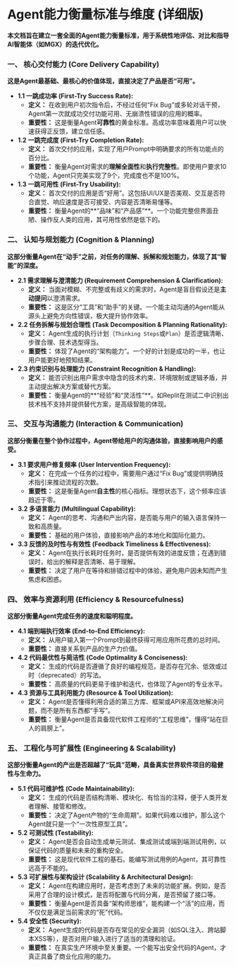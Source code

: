 # Agent能力衡量标准与维度 (详细版)

**本文档旨在建立一套全面的Agent能力衡量标准，用于系统性地评估、对比和指导AI智能体（如MGX）的迭代优化。**

### 一、 核心交付能力 (Core Delivery Capability)

**这是Agent最基础、最核心的价值体现，直接决定了产品是否“可用”。**

- **1.1 一跳成功率 (First-Try Success Rate):**
  - **定义：** 在收到用户初次指令后，不经过任何“Fix Bug”或多轮对话干预，Agent第一次就成功交付功能可用、无崩溃性错误的应用的概率。
  - **重要性：** 这是衡量Agent**可靠性**的黄金标准。高成功率意味着用户可以快速获得正反馈，建立信任感。
- **1.2 一跳完成度 (First-Try Completion Rate):**
  - **定义：** 首次交付的应用，实现了用户Prompt中明确要求的所有功能点的百分比。
  - **重要性：** 衡量Agent对需求的**理解全面性**和**执行完整性**。即使用户要求10个功能，Agent只完美实现了9个，完成度也不是100%。
- **1.3 一跳可用性 (First-Try Usability):**
  - **定义：** 首次交付的应用是否“好用”。这包括UI/UX是否美观、交互是否符合直觉、响应速度是否可接受、内容是否清晰易懂等。
  - **重要性：** 衡量Agent的**“品味”和“产品感”**。一个功能完整但界面丑陋、操作反人类的应用，其可用性依然是低下的。

### 二、 认知与规划能力 (Cognition & Planning)

**这部分衡量Agent在“动手”之前，对任务的理解、拆解和规划能力，体现了其“智能”的深度。**

- **2.1 需求理解与澄清能力 (Requirement Comprehension & Clarification):**
  - **定义：** 当面对模糊、不完整或有歧义的需求时，Agent是盲目假设还是**主动提问**以澄清需求。
  - **重要性：** 这是区分“工具”和“助手”的关键。一个能主动沟通的Agent能从源头上避免方向性错误，极大提升协作效率。
- **2.2 任务拆解与规划合理性 (Task Decomposition & Planning Rationality):**
  - **定义：** Agent生成的执行计划（`Thinking Steps`或`Plan`）是否逻辑清晰、步骤合理、技术选型得当。
  - **重要性：** 体现了Agent的“架构能力”。一个好的计划是成功的一半，也让用户能更好地预知结果。
- **2.3 约束识别与处理能力 (Constraint Recognition & Handling):**
  - **定义：** 能否识别出用户需求中隐含的技术约束、环境限制或逻辑矛盾，并主动提出解决方案或替代方案。
  - **重要性：** 衡量Agent的**“经验”和“灵活性”**。如Replit在测试二中识别出技术栈不支持并提供替代方案，是高级智能的体现。

### 三、 交互与沟通能力 (Interaction & Communication)

**这部分衡量在整个协作过程中，Agent带给用户的沟通体验，直接影响用户的感受。**

- **3.1 要求用户修复频率 (User Intervention Frequency):**
  - **定义：** 在完成一个任务的过程中，需要用户通过“Fix Bug”或提供明确技术指引来推动流程的次数。
  - **重要性：** 这是衡量Agent**自主性**的核心指标。理想状态下，这个频率应该趋近于零。
- **3.2 多语言能力 (Multilingual Capability):**
  - **定义：** Agent的思考、沟通和产出内容，是否能与用户的输入语言保持一致和高质量。
  - **重要性：** 基础的用户体验，直接影响产品的本地化和国际化能力。
- **3.3 反馈的及时性与有效性 (Feedback Timeliness & Effectiveness):**
  - **定义：** Agent在执行长耗时任务时，是否提供有效的进度反馈；在遇到错误时，给出的解释是否清晰、易于理解。
  - **重要性：** 决定了用户在等待和排错过程中的体验，避免用户因未知而产生焦虑和困惑。

### 四、 效率与资源利用 (Efficiency & Resourcefulness)

**这部分衡量Agent完成任务的速度和聪明程度。**

- **4.1 端到端执行效率 (End-to-End Efficiency):**
  - **定义：** 从用户输入第一个Prompt到最终获得可用应用所花费的总时间。
  - **重要性：** 直接关系到产品的生产力价值。
- **4.2 代码最优性与简洁性 (Code Optimality & Conciseness):**
  - **定义：** 生成的代码是否遵循了良好的编程规范，是否存在冗余、低效或过时（deprecated）的写法。
  - **重要性：** 高质量的代码更易于维护和迭代，也体现了Agent的专业水平。
- **4.3 资源与工具利用能力 (Resource & Tool Utilization):**
  - **定义：** Agent是否懂得利用合适的第三方库、框架或API来高效地解决问题，而不是所有东西都“手写”。
  - **重要性：** 衡量Agent是否具备现代软件工程师的“工程思维”，懂得“站在巨人的肩膀上”。

### 五、 工程化与可扩展性 (Engineering & Scalability)

**这部分衡量Agent的产出是否超越了“玩具”范畴，具备真实世界软件项目的稳健性与生命力。**

- **5.1 代码可维护性 (Code Maintainability):**
  - **定义：** 生成的代码是否结构清晰、模块化、有恰当的注释，便于人类开发者理解、接管和修改。
  - **重要性：** 决定了Agent产物的“生命周期”。如果代码难以维护，那么这个Agent就只是一个“一次性原型工具”。
- **5.2 可测试性 (Testability):**
  - **定义：** Agent是否会自动生成单元测试、集成测试或端到端测试用例，以保证代码的质量和未来的重构安全。
  - **重要性：** 这是现代软件工程的基石。能编写测试用例的Agent，其可靠性远高于不能的。
- **5.3 可扩展性与架构设计 (Scalability & Architectural Design):**
  - **定义：** Agent在构建应用时，是否考虑到了未来的功能扩展。例如，是否采用了合理的设计模式，是否将配置与代码分离，是否预留了接口等。
  - **重要性：** 衡量Agent是否具备“架构师思维”，能构建一个“活”的应用，而不仅仅是满足当前需求的“死”代码。
- **5.4 安全性 (Security):**
  - **定义：** Agent生成的代码是否存在常见的安全漏洞（如SQL注入、跨站脚本XSS等），是否对用户输入进行了适当的清理和验证。
  - **重要性：** 在真实生产环境中至关重要。一个能写出安全代码的Agent，才真正具备了商业化应用的能力。